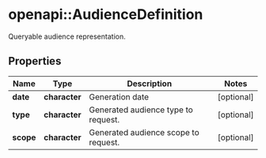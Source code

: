 # openapi::AudienceDefinition

Queryable audience representation.

## Properties
Name | Type | Description | Notes
------------ | ------------- | ------------- | -------------
**date** | **character** | Generation date | [optional] 
**type** | **character** | Generated audience type to request. | [optional] 
**scope** | **character** | Generated audience scope to request. | [optional] 


